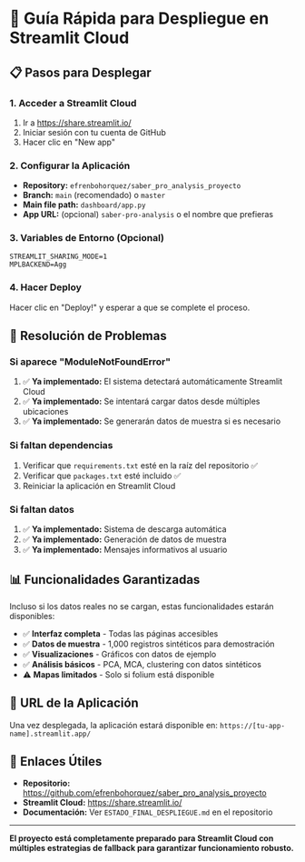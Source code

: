 # 🚀 Guía Rápida para Despliegue en Streamlit Cloud

## 📋 Pasos para Desplegar

### 1. Acceder a Streamlit Cloud
1. Ir a https://share.streamlit.io/
2. Iniciar sesión con tu cuenta de GitHub
3. Hacer clic en "New app"

### 2. Configurar la Aplicación
- **Repository:** `efrenbohorquez/saber_pro_analysis_proyecto`
- **Branch:** `main` (recomendado) o `master`
- **Main file path:** `dashboard/app.py`
- **App URL:** (opcional) `saber-pro-analysis` o el nombre que prefieras

### 3. Variables de Entorno (Opcional)
```
STREAMLIT_SHARING_MODE=1
MPLBACKEND=Agg
```

### 4. Hacer Deploy
Hacer clic en "Deploy!" y esperar a que se complete el proceso.

## 🔧 Resolución de Problemas

### Si aparece "ModuleNotFoundError"
1. ✅ **Ya implementado:** El sistema detectará automáticamente Streamlit Cloud
2. ✅ **Ya implementado:** Se intentará cargar datos desde múltiples ubicaciones
3. ✅ **Ya implementado:** Se generarán datos de muestra si es necesario

### Si faltan dependencias
1. Verificar que `requirements.txt` esté en la raíz del repositorio ✅
2. Verificar que `packages.txt` esté incluido ✅
3. Reiniciar la aplicación en Streamlit Cloud

### Si faltan datos
1. ✅ **Ya implementado:** Sistema de descarga automática
2. ✅ **Ya implementado:** Generación de datos de muestra
3. ✅ **Ya implementado:** Mensajes informativos al usuario

## 📊 Funcionalidades Garantizadas

Incluso si los datos reales no se cargan, estas funcionalidades estarán disponibles:

- ✅ **Interfaz completa** - Todas las páginas accesibles
- ✅ **Datos de muestra** - 1,000 registros sintéticos para demostración
- ✅ **Visualizaciones** - Gráficos con datos de ejemplo
- ✅ **Análisis básicos** - PCA, MCA, clustering con datos sintéticos
- ⚠️ **Mapas limitados** - Solo si folium está disponible

## 🎯 URL de la Aplicación

Una vez desplegada, la aplicación estará disponible en:
`https://[tu-app-name].streamlit.app/`

## 🔗 Enlaces Útiles

- **Repositorio:** https://github.com/efrenbohorquez/saber_pro_analysis_proyecto
- **Streamlit Cloud:** https://share.streamlit.io/
- **Documentación:** Ver `ESTADO_FINAL_DESPLIEGUE.md` en el repositorio

---

**El proyecto está completamente preparado para Streamlit Cloud con múltiples estrategias de fallback para garantizar funcionamiento robusto.**
